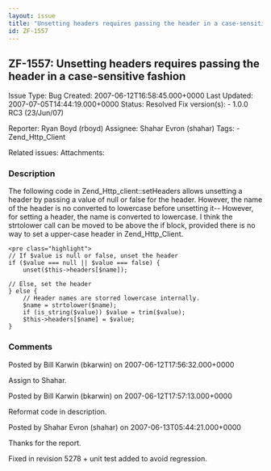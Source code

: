 ```yaml
---
layout: issue
title: "Unsetting headers requires passing the header in a case-sensitive fashion"
id: ZF-1557
---
```


ZF-1557: Unsetting headers requires passing the header in a case-sensitive fashion
----------------------------------------------------------------------------------

 Issue Type: Bug Created: 2007-06-12T16:58:45.000+0000 Last Updated: 2007-07-05T14:44:19.000+0000 Status: Resolved Fix version(s): - 1.0.0 RC3 (23/Jun/07)
 
 Reporter:  Ryan Boyd (rboyd)  Assignee:  Shahar Evron (shahar)  Tags: - Zend\_Http\_Client
 
 Related issues: 
 Attachments: 
### Description

The following code in Zend\_Http\_client::setHeaders allows unsetting a header by passing a value of null or false for the header. However, the name of the header is no converted to lowercase before unsetting it-- However, for setting a header, the name is converted to lowercase. I think the strtolower call can be moved to be above the if block, provided there is no way to set a upper-case header in Zend\_Http\_Client.

 
    <pre class="highlight">
    // If $value is null or false, unset the header
    if ($value === null || $value === false) {
        unset($this->headers[$name]);
    
    // Else, set the header
    } else {
        // Header names are storred lowercase internally.
        $name = strtolower($name);
        if (is_string($value)) $value = trim($value);
        $this->headers[$name] = $value;
    }


 

 

### Comments

Posted by Bill Karwin (bkarwin) on 2007-06-12T17:56:32.000+0000

Assign to Shahar.

 

 

Posted by Bill Karwin (bkarwin) on 2007-06-12T17:57:13.000+0000

Reformat code in description.

 

 

Posted by Shahar Evron (shahar) on 2007-06-13T05:44:21.000+0000

Thanks for the report.

Fixed in revision 5278 + unit test added to avoid regression.

 

 